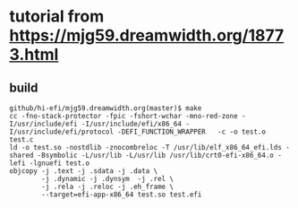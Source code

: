 # tutorial from https://mjg59.dreamwidth.org/18773.html

## build

    github/hi-efi/mjg59.dreamwidth.org(master)$ make
    cc -fno-stack-protector -fpic -fshort-wchar -mno-red-zone -I/usr/include/efi -I/usr/include/efi/x86_64 -I/usr/include/efi/protocol -DEFI_FUNCTION_WRAPPER   -c -o test.o test.c
    ld -o test.so -nostdlib -znocombreloc -T /usr/lib/elf_x86_64_efi.lds -shared -Bsymbolic -L/usr/lib -L/usr/lib /usr/lib/crt0-efi-x86_64.o -lefi -lgnuefi test.o 
    objcopy -j .text -j .sdata -j .data \
            -j .dynamic -j .dynsym  -j .rel \
            -j .rela -j .reloc -j .eh_frame \
            --target=efi-app-x86_64 test.so test.efi
